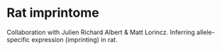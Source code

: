 # Rat imprintome 

Collaboration with Julien Richard Albert & Matt Lorincz. Inferring allele-specific expression (imprinting) in rat.